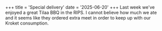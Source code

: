 +++
title = 'Special delivery'
date = '2025-06-20' 
+++
Last week we've enjoyed a great Tilaa BBQ in the RIPS. I cannot believe how much we ate and it seems like they ordered extra meet in order to keep up with our Kroket consumption.